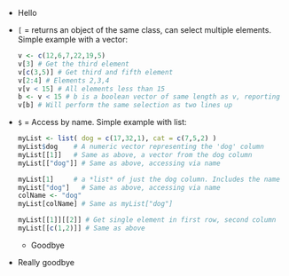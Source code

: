 * Hello

* `[` = returns an object of the same class, can select multiple elements.
  Simple example with a vector:
  ```R
  v <- c(12,6,7,22,19,5)
  v[3] # Get the third element
  v[c(3,5)] # Get third and fifth element
  v[2:4] # Elements 2,3,4
  v[v < 15] # All elements less than 15
  b <- v < 15 # b is a boolean vector of same length as v, reporting entries < 15
  v[b] # Will perform the same selection as two lines up
    ```
* `$` = Access by name. Simple example with list:
  ```R
  myList <- list( dog = c(17,32,1), cat = c(7,5,2) )
  myList$dog    # A numeric vector representing the 'dog' column
  myList[[1]]   # Same as above, a vector from the dog column
  myList[["dog"]] # Same as above, accessing via name

  myList[1]     # a *list* of just the dog column. Includes the name
  myList["dog"]   # Same as above, accessing via name
  colName <- "dog"
  myList[colName] # Same as myList["dog"]
  
  myList[[1]][[2]] # Get single element in first row, second column
  myList[[c(1,2)]] # Same as above
  ````
  * Goodbye
* Really goodbye
